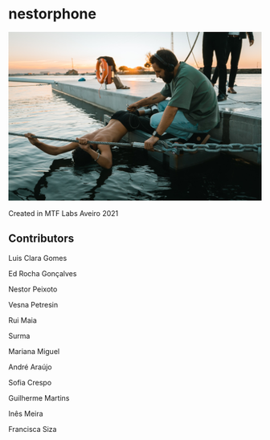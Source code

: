 # nestorphone
![Nestor Recording](https://github.com/ekkolabs/nestorphone/blob/main/images/nestor.jpeg)

Created in MTF Labs Aveiro 2021

## Contributors
Luis Clara Gomes

Ed Rocha Gonçalves

Nestor Peixoto

Vesna Petresin

Rui Maia

Surma

Mariana Miguel

André Araújo

Sofia Crespo

Guilherme Martins

Inês Meira

Francisca Siza
